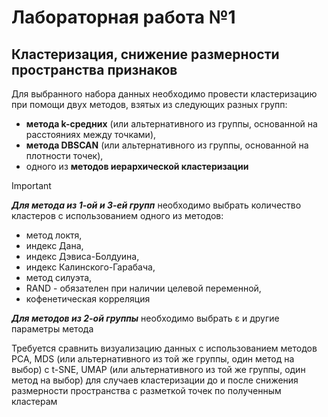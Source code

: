 # Лабораторная работа №1
## Кластеризация, снижение размерности пространства признаков
Для выбранного набора данных необходимо провести кластеризацию при помощи двух методов, взятых из следующих разных групп: <br/>
* **метода k-средних** (или альтернативного из группы, основанной на расстояниях между точками), <br/>
* **метода DBSCAN** (или альтернативного из группы, основанной на плотности точек), <br/>
* одного из **методов иерархической кластеризации** 

> [!IMPORTANT]
> ***Для метода из 1-ой и 3-ей групп*** необходимо выбрать количество кластеров с использованием одного из методов: <br/>
> * метод локтя, <br/>
> * индекс Дана, <br/>
> * индекс Дэвиса-Болдуина, <br/>
> * индекс Калинского-Гарабача, <br/>
> * метод силуэта, <br/>
> * RAND - обязателен при наличии целевой переменной, <br/>
> * кофенетическая корреляция
> 
> ***Для методов из 2-ой группы*** необходимо выбрать ε и другие параметры метода

Требуется сравнить визуализацию данных с использованием методов PCA, MDS (или альтернативного из той же группы, один метод на выбор) с t-SNE, UMAP (или альтернативного из той же группы, один метод на выбор) для случаев кластеризации до и после снижения размерности пространства с разметкой точек по полученным кластерам
